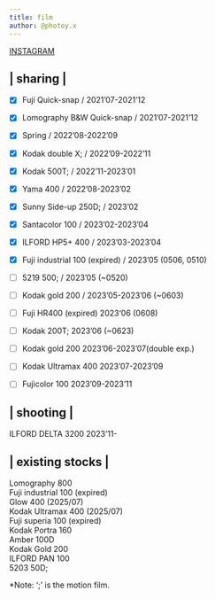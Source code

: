 ```yaml
---
title: film
author: @photoy.x
---
```


[INSTAGRAM](https://www.instagram.com/photoy.x "link to instagram")

## | sharing |

- [x] Fuji Quick-snap / 2021’07-2021’12
- [x] Lomography B&W Quick-snap / 2021’07-2021’12
- [x] Spring / 2022’08-2022’09
- [x] Kodak double X; / 2022’09-2022’11
- [x] Kodak 500T; / 2022’11-2023’01
- [x] Yama 400 / 2022’08-2023’02
- [x] Sunny Side-up 250D; / 2023’02
- [x] Santacolor 100 / 2023’02-2023’04
- [x] ILFORD HP5+ 400 / 2023’03-2023’04
- [x] Fuji industrial 100 (expired) / 2023’05 (0506, 0510)
- [ ] 5219 500; / 2023’05 (~0520)
- [ ] Kodak gold 200 / 2023’05-2023’06 (~0603)
- [ ] Fuji HR400 (expired) 2023‘06 (0608)
- [ ] Kodak 200T; 2023’06 (~0623)
- [ ] Kodak gold 200 2023’06-2023’07(double exp.)
- [ ] Kodak Ultramax 400 2023’07-2023’09
- [ ] Fujicolor 100 2023’09-2023’11


## | shooting |

ILFORD DELTA 3200 2023’11-

## | existing stocks |

Lomography 800  
Fuji industrial 100 (expired)  
Glow 400 (2025/07)  
Kodak Ultramax 400 (2025/07)   
Fuji superia 100 (expired)  
Kodak Portra 160  
Amber 100D  
Kodak Gold 200  
ILFORD PAN 100  
5203 50D;  

*Note: ‘;’ is the motion film.